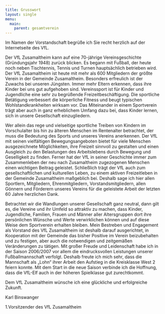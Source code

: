 ```yaml
---
title: Grusswort
layout: single
menu:
  main:
    parent: gesamtverein
---
```


Im Namen der Vorstandschaft begrüße ich Sie recht herzlich auf der Internetseite des VfL.

Der VfL Zusamaltheim kann auf eine 70-jährige Vereinsgeschichte (Gründungsjahr 1948) zurück blicken. Es begann mit Fußball, der heute noch neben Tischtennis, Tennis und Turnen hauptsächlich betrieben wird. Der VfL Zusamaltheim ist heute mit mehr als 600 Mitgliedern der größte Verein in der Gemeinde Zusamaltheim. Besonders erfreulich ist der Zuwachs bei unseren Jüngsten. Immer mehr Eltern erkennen, dass ihre Kinder bei uns gut aufgehoben sind. Vereinssport ist für Kinder und Jugendliche eine sehr zu begrüßende Freizeitbeschäftigung. Die sportliche Betätigung verbessert die körperliche Fitness und beugt typischen Wohlstandkrankheiten  wirksam vor. Das Miteinander in einem Sportverein trägt aber auch in ganz erheblichem Umfang dazu bei, dass Kinder lernen, sich in unsere Gesellschaft einzugliedern.

 Wer allein das rege und vielseitige sportliche Treiben von Kindern im Vorschulalter bis hin zu älteren Menschen im Rentenalter betrachtet, der muss die Bedeutung des Sports und unseres Vereins anerkennen. Der VfL mit seinen vielfältigen Bewegungsangeboten bietet für viele Menschen ausgezeichnete Möglichkeiten, ihre Freizeit sinnvoll zu gestalten und einen Ausgleich zu den Belastungen des Arbeitslebens durch Bewegung und Geselligkeit zu finden. Ferner hat der VfL in seiner Geschichte immer zum Zusammenleben der neu nach Zusamaltheim zugezogenen Menschen einen wichtigen Beitrag geleistet. Schließlich trägt der VfL auch zum gesellschaftlichen und kulturellen Leben, zu einem aktiven Freizeitleben in der Gemeinde Zusamaltheim maßgeblich bei. Deshalb sage ich hier allen Sportlern, Mitgliedern, Ehrenmitgliedern, Vorstandsmitgliedern, allen Gönnern und Förderern unseres Vereins für die geleistete Arbeit der letzten 60 Jahre herzlichen Dank.

Betrachtet wir die Wandlungen unserer Gesellschaft ganz neutral, dann gilt es, die Vereine und ihr Umfeld so attraktiv zu machen, dass Kinder, Jugendliche, Familien, Frauen und Männer aller Altersgruppen dort ihre persönlichen Wünsche und Werte verwirklichen können und auf diese Weise dem Sportverein erhalten bleiben. Mein Bestreben und Engagement als Vorstand des VfL Zusamaltheim ist deshalb darauf ausgerichtet, in Kooperation mit der Gemeinde das bisher Positive im Verein beizubehalten und zu festigen, aber auch die notwendigen und zeitgemäßen Veränderungen zu tätigen. Mit großer Freude und Leidenschaft habe ich in der Saison 2006/2007 vor allem die eindrucksvollen Leistungen unserer Fußballmannschaft verfolgt. Deshalb freute ich mich sehr, dass die Mannschaft als „Lohn“ ihrer Arbeit den Aufstieg in die Kreisklasse West 2 feiern konnte. Mit dem Start in die neue Saison verbinde ich die Hoffnung, dass die VfL-Elf auch in der höheren Spielklasse gut zurechtkommt.

Dem VfL Zusamaltheim wünsche ich eine glückliche und erfolgreiche Zukunft.

Karl Binswanger

1.Vorsitzender des VfL Zusamaltheim

